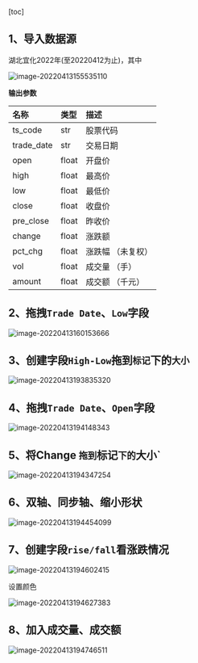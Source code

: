 [toc]

## 1、导入数据源

湖北宜化2022年(至20220412为止)，其中

![image-20220413155535110](C:\Users\XuDonghui\AppData\Roaming\Typora\typora-user-images\image-20220413155535110.png)

**输出参数**

| 名称       | 类型  | 描述              |
| :--------- | :---- | :---------------- |
| ts_code    | str   | 股票代码          |
| trade_date | str   | 交易日期          |
| open       | float | 开盘价            |
| high       | float | 最高价            |
| low        | float | 最低价            |
| close      | float | 收盘价            |
| pre_close  | float | 昨收价            |
| change     | float | 涨跌额            |
| pct_chg    | float | 涨跌幅 （未复权） |
| vol        | float | 成交量 （手）     |
| amount     | float | 成交额 （千元）   |

## 2、拖拽`Trade Date`、`Low`字段

![image-20220413160153666](C:\Users\XuDonghui\AppData\Roaming\Typora\typora-user-images\image-20220413160153666.png)

## 3、创建字段`High-Low`拖到`标记`下的`大小`

![image-20220413193835320](C:\Users\XuDonghui\AppData\Roaming\Typora\typora-user-images\image-20220413193835320.png)

## 4、拖拽`Trade Date`、`Open`字段

![image-20220413194148343](C:\Users\XuDonghui\AppData\Roaming\Typora\typora-user-images\image-20220413194148343.png)

## 5、将Change `拖到`标记`下的`大小`

![image-20220413194347254](C:\Users\XuDonghui\AppData\Roaming\Typora\typora-user-images\image-20220413194347254.png)

## 6、双轴、同步轴、缩小形状

![image-20220413194454099](C:\Users\XuDonghui\AppData\Roaming\Typora\typora-user-images\image-20220413194454099.png)

## 7、创建字段`rise/fall`看涨跌情况

![image-20220413194602415](C:\Users\XuDonghui\AppData\Roaming\Typora\typora-user-images\image-20220413194602415.png)

设置颜色

![image-20220413194627383](C:\Users\XuDonghui\AppData\Roaming\Typora\typora-user-images\image-20220413194627383.png)

## 8、加入成交量、成交额

![image-20220413194746511](C:\Users\XuDonghui\AppData\Roaming\Typora\typora-user-images\image-20220413194746511.png)